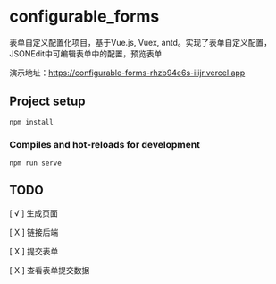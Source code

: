 # configurable_forms
表单自定义配置化项目，基于Vue.js, Vuex, antd。实现了表单自定义配置，JSONEdit中可编辑表单中的配置，预览表单

演示地址：https://configurable-forms-rhzb94e6s-iiijr.vercel.app

## Project setup
```
npm install
```

### Compiles and hot-reloads for development
```
npm run serve
```
## TODO

[ √ ] 生成页面

[ X ] 链接后端

[ X ] 提交表单

[ X ] 查看表单提交数据

